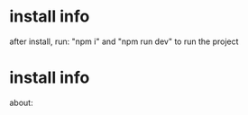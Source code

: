 # install info
after install, run: "npm i" and "npm run dev" to run the project

# install info
about:
